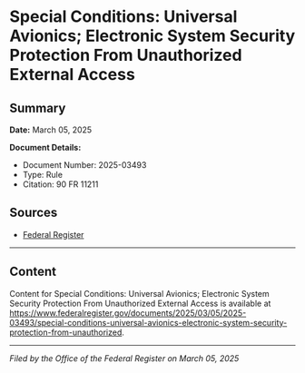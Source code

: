 # Special Conditions: Universal Avionics; Electronic System Security Protection From Unauthorized External Access

## Summary

**Date:** March 05, 2025

**Document Details:**
- Document Number: 2025-03493
- Type: Rule
- Citation: 90 FR 11211

## Sources
- [Federal Register](https://www.federalregister.gov/documents/2025/03/05/2025-03493/special-conditions-universal-avionics-electronic-system-security-protection-from-unauthorized)

---

## Content

Content for Special Conditions: Universal Avionics; Electronic System Security Protection From Unauthorized External Access is available at https://www.federalregister.gov/documents/2025/03/05/2025-03493/special-conditions-universal-avionics-electronic-system-security-protection-from-unauthorized.

---

*Filed by the Office of the Federal Register on March 05, 2025*
